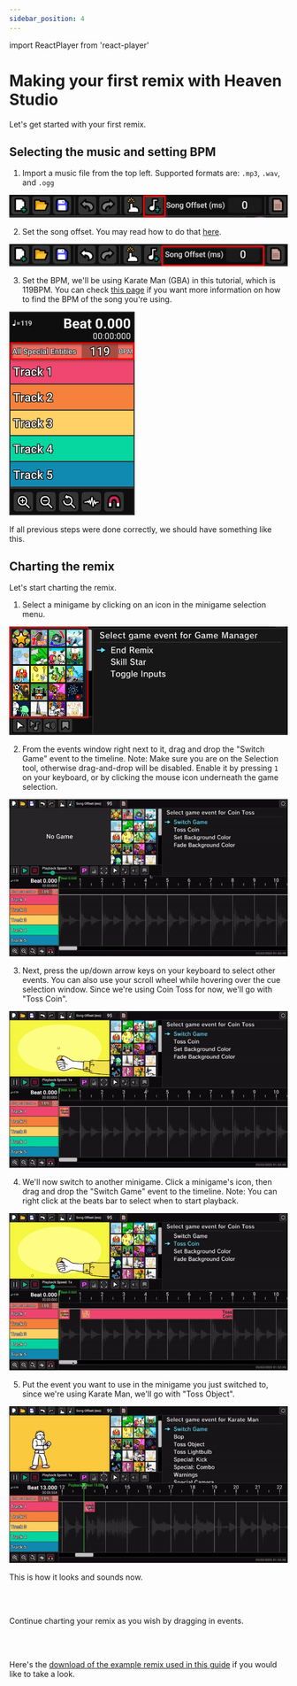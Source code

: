 ```yaml
---
sidebar_position: 4
---
```


import ReactPlayer from 'react-player'

# Making your first remix with Heaven Studio

Let's get started with your first remix.


## Selecting the music and setting BPM

1. Import a music file from the top left. Supported formats are: `.mp3`, `.wav`, and `.ogg`

![musicfile](./assets/firstchart/musicfile.png)

2. Set the song offset. You may read how to do that [here](/docs-tips/music/offset).

![songoffset](./assets/firstchart/songoffset.png)

3. Set the BPM, we'll be using Karate Man (GBA) in this tutorial, which is 119BPM. You can check [this page](/docs-tips/music/bpm) if you want more information on how to find the BPM of the song you're using.

![bpm](./assets/firstchart/bpm.png)


If all previous steps were done correctly, we should have something like this.

<ReactPlayer controls url='/vid/firstchart/music.mp4' />


## Charting the remix
Let's start charting the remix.

1. Select a minigame by clicking on an icon in the minigame selection menu.

![minigame](./assets/firstchart/minigameselection.png)

2. From the events window right next to it, drag and drop the "Switch Game" event to the timeline.
Note: Make sure you are on the Selection tool, otherwise drag-and-drop will be disabled. Enable it by pressing `1` on your keyboard, or by clicking the mouse icon underneath the game selection.

![draggingevent](./assets/firstchart/draggingevent.gif)

3. Next, press the up/down arrow keys on your keyboard to select other events. You can also use your scroll wheel while hovering over the cue selection window. Since we're using Coin Toss for now, we'll go with "Toss Coin".

![cointoss](./assets/firstchart/cointoss.gif)

4. We'll now switch to another minigame. Click a minigame's icon, then drag and drop the "Switch Game" event to the timeline.
Note: You can right click at the beats bar to select when to start playback.

![switchgame](./assets/firstchart/switchgame.gif)

5. Put the event you want to use in the minigame you just switched to, since we're using Karate Man, we'll go with "Toss Object".

![kmancue](./assets/firstchart/kmancue.gif)


This is how it looks and sounds now.

<ReactPlayer controls url='/vid/firstchart/progress.mp4' />
<br></br>

Continue charting your remix as you wish by dragging in events.

<ReactPlayer controls url='/vid/firstchart/kmangba.mp4' />
<br></br>

Here's the [download of the example remix used in this guide](/examples/kmangba.riq) if you would like to take a look.
